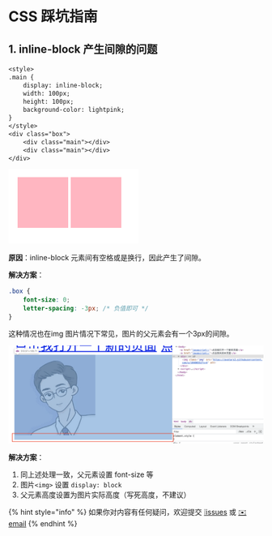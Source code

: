 # CSS 踩坑指南

## 1. inline-block 产生间隙的问题

```markup
<style>
.main {
    display: inline-block;
    width: 100px;
    height: 100px;
    background-color: lightpink;
}
</style>
<div class="box">
    <div class="main"></div>
    <div class="main"></div>
</div>
```

![](../.gitbook/assets/inlineblock-jian-xi-shi-li-.png)

**原因**：inline-block 元素间有空格或是换行，因此产生了间隙。

**解决方案**：

```css
.box {
    font-size: 0;
    letter-spacing: -3px; /* 负值即可 */
}
```

这种情况也在img 图片情况下常见，图片的父元素会有一个3px的间隙。

![](../.gitbook/assets/tu-pian-jian-xi-.png)

**解决方案**：

1. 同上述处理一致，父元素设置 font-size 等
2. 图片`<img>` 设置 `display: block`
3. 父元素高度设置为图片实际高度（写死高度，不建议）

{% hint style="info" %}
如果你对内容有任何疑问，欢迎提交 [❕issues](https://github.com/MrEnvision/Front-end_learning_notes/issues) 或 [ ✉️ email](mailto:EnvisionShen@gmail.com)
{% endhint %}

